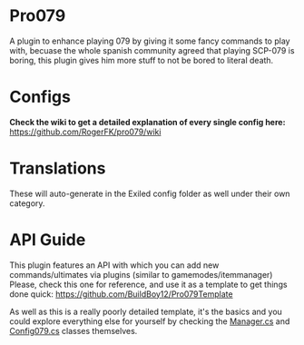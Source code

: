 # Pro079
A plugin to enhance playing 079 by giving it some fancy commands to play with, becuase the whole spanish community agreed that playing SCP-079 is boring, this plugin gives him more stuff to not be bored to literal death.

# Configs

**Check the wiki to get a detailed explanation of every single config here:** https://github.com/RogerFK/pro079/wiki

# Translations
These will auto-generate in the Exiled config folder as well under their own category.

# API Guide

This plugin features an API with which you can add new commands/ultimates via plugins (similar to gamemodes/itemmanager)
Please, check this one for reference, and use it as a template to get things done quick: https://github.com/BuildBoy12/Pro079Template

As well as this is a really poorly detailed template, it's the basics and you could explore everything else for yourself by checking the [Manager.cs](https://github.com/BuildBoy12/pro079/blob/master/pro079/Pro079Manager.cs) and [Config079.cs](https://github.com/BuildBoy12/pro079/blob/master/pro079/Config079.cs) classes themselves.
